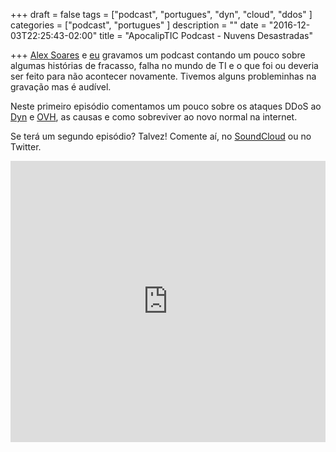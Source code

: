 +++
draft = false
tags = ["podcast", "portugues", "dyn", "cloud", "ddos"
]
categories = ["podcast", "portugues"
]
description = ""
date = "2016-12-03T22:25:43-02:00"
title = "ApocalipTIC Podcast - Nuvens Desastradas"

+++
[Alex Soares](https://twitter.com/alexhbs) e [eu](https://twitter.com/fernandoike) gravamos um podcast contando um pouco sobre algumas histórias
de fracasso, falha no mundo de TI e o que foi ou deveria ser feito para não
acontecer novamente. Tivemos alguns probleminhas na gravação mas é audível.

Neste primeiro episódio comentamos um pouco sobre os ataques DDoS ao [Dyn](http://dyn.com/) e [OVH](https://www.ovh.pt/), as causas e como sobreviver ao novo normal na internet.

Se terá um segundo episódio? Talvez! Comente aí, no [SoundCloud](https://soundcloud.com/apocaliptic-podcast/nuvens-desastradas) ou no Twitter.

<iframe width="100%" height="450" scrolling="no" frameborder="no" src="https://w.soundcloud.com/player/?url=https%3A//api.soundcloud.com/tracks/295234407&amp;auto_play=false&amp;hide_related=false&amp;show_comments=true&amp;show_user=true&amp;show_reposts=false&amp;visual=true"></iframe>
